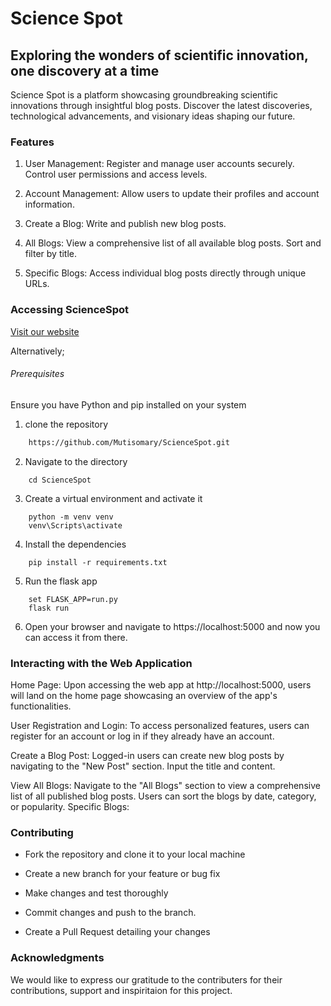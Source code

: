 # Science Spot
## Exploring the wonders of scientific innovation, one discovery at a time


Science Spot is a platform showcasing groundbreaking scientific innovations through insightful blog posts. Discover the latest discoveries, technological advancements, and visionary ideas shaping our future.

### Features
1. User Management:
Register and manage user accounts securely.
Control user permissions and access levels.

1. Account Management:
Allow users to update their profiles and account information.

1. Create a Blog:
Write and publish new blog posts.
1. All Blogs:
View a comprehensive list of all available blog posts.
Sort and filter by title.
1. Specific Blogs:
Access individual blog posts directly through unique URLs.

### Accessing ScienceSpot
[Visit our website](https://fullmang.pythonanywhere.com/home)

Alternatively;

###### Prerequisites
 Ensure you have Python and pip installed on your system
1. clone the repository

```bash
    https://github.com/Mutisomary/ScienceSpot.git
```
2. Navigate to the directory
```
    cd ScienceSpot
```
3. Create a virtual environment and activate it
```
    python -m venv venv
    venv\Scripts\activate
```
4. Install the dependencies
```
    pip install -r requirements.txt

```
5. Run the flask app
```
    set FLASK_APP=run.py
    flask run
```
6. Open your browser and navigate to https://localhost:5000 and now you can access it from there.

### Interacting with the Web Application
Home Page:
Upon accessing the web app at http://localhost:5000, users will land on the home page showcasing an overview of the app's functionalities.

User Registration and Login:
To access personalized features, users can register for an account or log in if they already have an account.

Create a Blog Post:
Logged-in users can create new blog posts by navigating to the "New Post" section.
Input the title and content.

View All Blogs:
Navigate to the "All Blogs" section to view a comprehensive list of all published blog posts.
Users can sort the blogs by date, category, or popularity.
Specific Blogs:

### Contributing
* Fork the repository and clone it to your local machine

* Create a new branch for your feature or bug fix

* Make changes and test thoroughly

* Commit changes and push to the branch.

* Create a Pull Request detailing your changes

### Acknowledgments
We would like to express our gratitude to the contributers for their contributions, support and inspiritaion for this project.